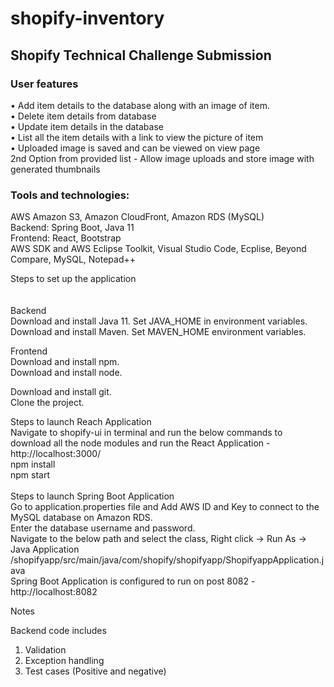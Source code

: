 # shopify-inventory
## Shopify Technical Challenge Submission

### User features <br />
•	Add item details to the database along with an image of item.<br />
•	Delete item details from database <br />
•	Update item details in the database<br />
•	List all the item details with a link to view the picture of item<br />
•	Uploaded image is saved and can be viewed on view page  <br />
2nd Option from provided list - Allow image uploads and store image with generated thumbnails


### Tools and technologies:
AWS  Amazon S3, Amazon CloudFront,  Amazon RDS (MySQL) <br />
Backend: Spring Boot, Java 11<br />
Frontend: React, Bootstrap<br />
AWS SDK and AWS Eclipse Toolkit, Visual Studio Code, Ecplise, Beyond Compare, MySQL, Notepad++<br />

Steps to set up the application <br /><br />
<br />
Backend <br />
Download and install Java 11. Set JAVA_HOME in environment variables.<br />
Download and install Maven. Set MAVEN_HOME environment variables.<br />

Frontend<br />
Download and install npm.<br />
Download and install node.<br />

Download and install git.<br />
Clone the project.<br />

Steps to launch Reach Application<br />
Navigate to shopify-ui in terminal and run the below commands to download all the node modules and run the React Application - http://localhost:3000/<br />
npm install<br />
npm start<br />
<br />
Steps to launch Spring Boot Application<br />
Go to application.properties file and Add AWS ID and Key to connect to the MySQL database on Amazon RDS. <br />
Enter the database username and password. <br />
Navigate to the below path and select the class, Right click -> Run As -> Java Application<br />
/shopifyapp/src/main/java/com/shopify/shopifyapp/ShopifyappApplication.java<br />
Spring Boot Application is configured to run on post 8082 - http://localhost:8082<br />

Notes<br />

Backend code includes <br />
1) Validation<br />
2) Exception handling<br />
3) Test cases (Positive and negative)<br />
